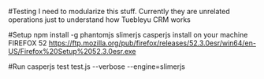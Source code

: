 #Testing
I need to modularize this stuff. Currently they are unrelated operations just to understand how Tuebleyu CRM works

#Setup
npm install -g phantomjs slimerjs casperjs
install on your machine FIREFOX 52
https://ftp.mozilla.org/pub/firefox/releases/52.3.0esr/win64/en-US/Firefox%20Setup%2052.3.0esr.exe

#Run
casperjs test test.js --verbose --engine=slimerjs

